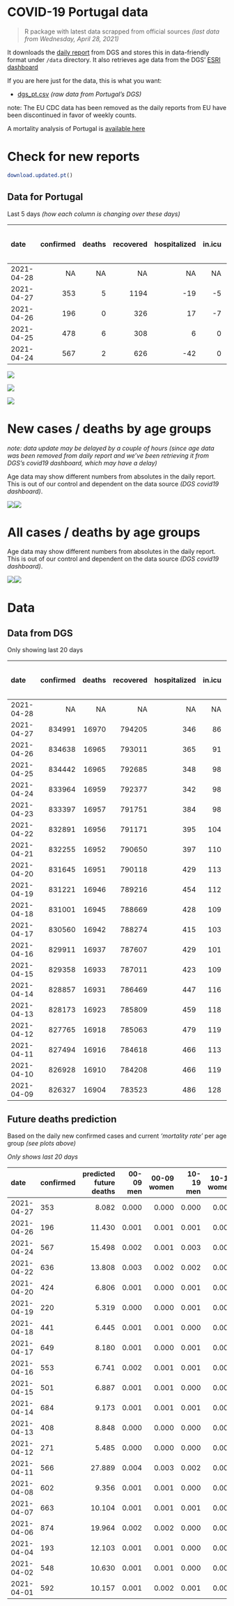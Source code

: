 COVID-19 Portugal data
================

> R package with latest data scrapped from official sources *(last data
> from Wednesday, April 28, 2021)*

It downloads the [daily
report](https://covid19.min-saude.pt/relatorio-de-situacao/) from DGS
and stores this in data-friendly format under `/data` directory. It also
retrieves age data from the DGS’ [ESRI
dashboard](https://covid19.min-saude.pt/ponto-de-situacao-atual-em-portugal/)

If you are here just for the data, this is what you want:

  - [dgs\_pt.csv](raw/master/data/dgs_pt.csv) *(raw data from Portugal’s
    DGS)*

note: The EU CDC data has been removed as the daily reports from EU have
been discontinued in favor of weekly counts.

A mortality analysis of Portugal is [available
here](https://averissimo.github.io/covid19-analysis/mortality.html)

# Check for new reports

``` r
download.updated.pt()
```

## Data for Portugal

Last 5 days *(how each column is changing over these days)*

| date       | confirmed | deaths | recovered | hospitalized | in.icu | first vaccine | second vaccine | confirmed m 00-09 | confirmed w 00-09 | confirmed m 10-19 | confirmed w 10-19 | confirmed m 20-29 | confirmed w 20-29 | confirmed m 30-39 | confirmed w 30-39 | confirmed m 40-49 | confirmed w 40-49 | confirmed m 50-59 | confirmed w 50-59 | confirmed m 60-69 | confirmed w 60-69 | confirmed m 70-79 | confirmed w 70-79 | confirmed m 80+ | confirmed w 80+ | death m 00-09 | death w 00-09 | death m 10-19 | death w 10-19 | death m 20-29 | death w 20-29 | death m 30-39 | death w 30-39 | death m 40-49 | death w 40-49 | death m 50-59 | death w 50-59 | death m 60-69 | death w 60-69 | death m 70-79 | death w 70-79 | death m 80+ | death w 80+ |
| :--------- | --------: | -----: | --------: | -----------: | -----: | ------------: | -------------: | ----------------: | ----------------: | ----------------: | ----------------: | ----------------: | ----------------: | ----------------: | ----------------: | ----------------: | ----------------: | ----------------: | ----------------: | ----------------: | ----------------: | ----------------: | ----------------: | --------------: | --------------: | ------------: | ------------: | ------------: | ------------: | ------------: | ------------: | ------------: | ------------: | ------------: | ------------: | ------------: | ------------: | ------------: | ------------: | ------------: | ------------: | ----------: | ----------: |
| 2021-04-28 |        NA |     NA |        NA |           NA |     NA |         39181 |          10200 |                NA |                NA |                NA |                NA |                NA |                NA |                NA |                NA |                NA |                NA |                NA |                NA |                NA |                NA |                NA |                NA |              NA |              NA |            NA |            NA |            NA |            NA |            NA |            NA |            NA |            NA |            NA |            NA |            NA |            NA |            NA |            NA |            NA |            NA |          NA |          NA |
| 2021-04-27 |       353 |      5 |      1194 |         \-19 |    \-5 |         40282 |           8617 |                 6 |                 8 |                16 |                26 |                22 |                14 |                25 |                38 |                28 |                22 |                23 |                25 |                24 |                27 |                 7 |                 6 |              14 |              22 |             0 |             0 |             0 |             0 |             0 |             0 |             0 |             0 |             0 |             0 |             0 |             0 |             1 |             0 |             1 |             2 |           1 |           0 |
| 2021-04-26 |       196 |      0 |       326 |           17 |    \-7 |         12022 |           1722 |                NA |                NA |                NA |                NA |                NA |                NA |                NA |                NA |                NA |                NA |                NA |                NA |                NA |                NA |                NA |                NA |              NA |              NA |            NA |            NA |            NA |            NA |            NA |            NA |            NA |            NA |            NA |            NA |            NA |            NA |            NA |            NA |            NA |            NA |          NA |          NA |
| 2021-04-25 |       478 |      6 |       308 |            6 |      0 |            NA |             NA |                NA |                NA |                NA |                NA |                NA |                NA |                NA |                NA |                NA |                NA |                NA |                NA |                NA |                NA |                NA |                NA |              NA |              NA |            NA |            NA |            NA |            NA |            NA |            NA |            NA |            NA |            NA |            NA |            NA |            NA |            NA |            NA |            NA |            NA |          NA |          NA |
| 2021-04-24 |       567 |      2 |       626 |         \-42 |      0 |            NA |             NA |                NA |                NA |                NA |                NA |                NA |                NA |                NA |                NA |                NA |                NA |                NA |                NA |                NA |                NA |                NA |                NA |              NA |              NA |            NA |            NA |            NA |            NA |            NA |            NA |            NA |            NA |            NA |            NA |            NA |            NA |            NA |            NA |            NA |            NA |          NA |          NA |

![](README_files/figure-gfm/totals-1.svg)<!-- -->

![](README_files/figure-gfm/differential-1.svg)<!-- -->

![](README_files/figure-gfm/differential_7days-1.svg)<!-- -->

# New cases / deaths by age groups

*note: data update may be delayed by a couple of hours (since age data
was been removed from daily report and we’ve been retrieving it from
DGS’s covid19 dashboard, which may have a delay)*

Age data may show different numbers from absolutes in the daily report.
This is out of our control and dependent on the data source *(DGS
covid19 dashboard)*.

![](README_files/figure-gfm/new_cases_deaths-1.svg)<!-- -->![](README_files/figure-gfm/new_cases_deaths-2.svg)<!-- -->

# All cases / deaths by age groups

Age data may show different numbers from absolutes in the daily report.
This is out of our control and dependent on the data source *(DGS
covid19 dashboard)*.

![](README_files/figure-gfm/total_cases_deaths-1.svg)<!-- -->![](README_files/figure-gfm/total_cases_deaths-2.svg)<!-- -->

# Data

## Data from DGS

Only showing last 20 days

| date       | confirmed | deaths | recovered | hospitalized | in.icu | confirmed m 00-09 | confirmed w 00-09 | confirmed m 10-19 | confirmed w 10-19 | confirmed m 20-29 | confirmed w 20-29 | confirmed m 30-39 | confirmed w 30-39 | confirmed m 40-49 | confirmed w 40-49 | confirmed m 50-59 | confirmed w 50-59 | confirmed m 60-69 | confirmed w 60-69 | confirmed m 70-79 | confirmed w 70-79 | confirmed m 80+ | confirmed w 80+ | death m 00-09 | death w 00-09 | death m 10-19 | death w 10-19 | death m 20-29 | death w 20-29 | death m 30-39 | death w 30-39 | death m 40-49 | death w 40-49 | death m 50-59 | death w 50-59 | death m 60-69 | death w 60-69 | death m 70-79 | death w 70-79 | death m 80+ | death w 80+ | first vaccine | second vaccine |
| :--------- | --------: | -----: | --------: | -----------: | -----: | ----------------: | ----------------: | ----------------: | ----------------: | ----------------: | ----------------: | ----------------: | ----------------: | ----------------: | ----------------: | ----------------: | ----------------: | ----------------: | ----------------: | ----------------: | ----------------: | --------------: | --------------: | ------------: | ------------: | ------------: | ------------: | ------------: | ------------: | ------------: | ------------: | ------------: | ------------: | ------------: | ------------: | ------------: | ------------: | ------------: | ------------: | ----------: | ----------: | ------------: | -------------: |
| 2021-04-28 |        NA |     NA |        NA |           NA |     NA |                NA |                NA |                NA |                NA |                NA |                NA |                NA |                NA |                NA |                NA |                NA |                NA |                NA |                NA |                NA |                NA |              NA |              NA |            NA |            NA |            NA |            NA |            NA |            NA |            NA |            NA |            NA |            NA |            NA |            NA |            NA |            NA |            NA |            NA |          NA |          NA |       2205184 |         806991 |
| 2021-04-27 |    834991 |  16970 |    794205 |          346 |     86 |             23724 |             22690 |             38545 |             38886 |             56036 |             63099 |             54870 |             65099 |             61385 |             77249 |             54506 |             69271 |             40795 |             44280 |             26012 |             29298 |           22905 |           46035 |             1 |             1 |             1 |             1 |             7 |             5 |            21 |            20 |            91 |            62 |           331 |           130 |          1059 |           460 |          2278 |          1335 |        5123 |        6044 |       2166003 |         796791 |
| 2021-04-26 |    834638 |  16965 |    793011 |          365 |     91 |             23718 |             22682 |             38529 |             38860 |             56014 |             63085 |             54845 |             65061 |             61357 |             77227 |             54483 |             69246 |             40771 |             44253 |             26005 |             29292 |           22891 |           46013 |             1 |             1 |             1 |             1 |             7 |             5 |            21 |            20 |            91 |            62 |           331 |           130 |          1058 |           460 |          2277 |          1333 |        5122 |        6044 |       2125721 |         788174 |
| 2021-04-25 |    834442 |  16965 |    792685 |          348 |     98 |                NA |                NA |                NA |                NA |                NA |                NA |                NA |                NA |                NA |                NA |                NA |                NA |                NA |                NA |                NA |                NA |              NA |              NA |            NA |            NA |            NA |            NA |            NA |            NA |            NA |            NA |            NA |            NA |            NA |            NA |            NA |            NA |            NA |            NA |          NA |          NA |       2113699 |         786452 |
| 2021-04-24 |    833964 |  16959 |    792377 |          342 |     98 |             23687 |             22656 |             38475 |             38803 |             55982 |             63048 |             54816 |             65001 |             61302 |             77181 |             54452 |             69203 |             40733 |             44203 |             25984 |             29265 |           22874 |           45993 |             1 |             1 |             1 |             1 |             7 |             5 |            21 |            20 |            91 |            62 |           331 |           130 |          1058 |           460 |          2277 |          1331 |        5122 |        6040 |            NA |             NA |
| 2021-04-23 |    833397 |  16957 |    791751 |          384 |     98 |                NA |                NA |                NA |                NA |                NA |                NA |                NA |                NA |                NA |                NA |                NA |                NA |                NA |                NA |                NA |                NA |              NA |              NA |            NA |            NA |            NA |            NA |            NA |            NA |            NA |            NA |            NA |            NA |            NA |            NA |            NA |            NA |            NA |            NA |          NA |          NA |       2082368 |         774170 |
| 2021-04-22 |    832891 |  16956 |    791171 |          395 |    104 |             23651 |             22627 |             38368 |             38694 |             55929 |             62967 |             54732 |             64949 |             61236 |             77105 |             54391 |             69110 |             40681 |             44139 |             25955 |             29240 |           22853 |           45960 |             1 |             1 |             1 |             1 |             7 |             5 |            21 |            20 |            91 |            62 |           331 |           130 |          1058 |           460 |          2276 |          1331 |        5121 |        6039 |       2042747 |         736235 |
| 2021-04-21 |    832255 |  16952 |    790650 |          397 |    110 |                NA |                NA |                NA |                NA |                NA |                NA |                NA |                NA |                NA |                NA |                NA |                NA |                NA |                NA |                NA |                NA |              NA |              NA |            NA |            NA |            NA |            NA |            NA |            NA |            NA |            NA |            NA |            NA |            NA |            NA |            NA |            NA |            NA |            NA |          NA |          NA |       2014270 |         696904 |
| 2021-04-20 |    831645 |  16951 |    790118 |          429 |    113 |             23581 |             22582 |             38273 |             38585 |             55839 |             62883 |             54645 |             64845 |             61134 |             77014 |             54326 |             69016 |             40622 |             44078 |             25934 |             29212 |           22830 |           45941 |             1 |             1 |             1 |             1 |             7 |             5 |            21 |            20 |            91 |            62 |           331 |           130 |          1058 |           460 |          2276 |          1328 |        5120 |        6038 |       1955051 |         664041 |
| 2021-04-19 |    831221 |  16946 |    789216 |          454 |    112 |             23566 |             22574 |             38252 |             38552 |             55799 |             62852 |             54613 |             64803 |             61098 |             76975 |             54301 |             69004 |             40608 |             44054 |             25928 |             29197 |           22819 |           45924 |             1 |             1 |             1 |             1 |             7 |             5 |            21 |            20 |            91 |            62 |           331 |           130 |          1057 |           459 |          2274 |          1328 |        5120 |        6037 |       1933854 |         652874 |
| 2021-04-18 |    831001 |  16945 |    788669 |          428 |    109 |             23571 |             22576 |             38232 |             38542 |             55804 |             62844 |             54589 |             64781 |             61074 |             76951 |             54292 |             68983 |             40591 |             44040 |             25918 |             29187 |           22811 |           45913 |             1 |             1 |             1 |             1 |             7 |             5 |            21 |            20 |            91 |            62 |           331 |           130 |          1057 |           459 |          2274 |          1328 |        5120 |        6036 |       1869400 |         651442 |
| 2021-04-17 |    830560 |  16942 |    788274 |          415 |    103 |             23550 |             22557 |             38217 |             38513 |             55763 |             62817 |             54541 |             64738 |             61055 |             76919 |             54261 |             68957 |             40571 |             44022 |             25900 |             29171 |           22803 |           45903 |             1 |             1 |             1 |             1 |             7 |             5 |            21 |            20 |            91 |            62 |           331 |           130 |          1057 |           459 |          2274 |          1326 |        5120 |        6035 |       1755512 |         646512 |
| 2021-04-16 |    829911 |  16937 |    787607 |          429 |    101 |             23525 |             22549 |             38178 |             38469 |             55710 |             62766 |             54480 |             64681 |             61009 |             76873 |             54216 |             68913 |             40551 |             43980 |             25881 |             29156 |           22797 |           45880 |             1 |             1 |             1 |             1 |             7 |             5 |            21 |            20 |            91 |            62 |           331 |           130 |          1056 |           458 |          2274 |          1326 |        5119 |        6033 |       1707672 |         626557 |
| 2021-04-15 |    829358 |  16933 |    787011 |          423 |    109 |             23484 |             22529 |             38147 |             38439 |             55672 |             62739 |             54424 |             64634 |             60979 |             76830 |             54179 |             68874 |             40522 |             43952 |             25863 |             29136 |           22791 |           45869 |             1 |             1 |             1 |             1 |             7 |             5 |            21 |            20 |            91 |            62 |           331 |           130 |          1055 |           458 |          2272 |          1326 |        5118 |        6033 |       1648159 |         616426 |
| 2021-04-14 |    828857 |  16931 |    786469 |          447 |    116 |             23471 |             22516 |             38133 |             38422 |             55617 |             62715 |             54363 |             64590 |             60929 |             76799 |             54148 |             68831 |             40496 |             43928 |             25849 |             29115 |           22783 |           45857 |             1 |             1 |             1 |             1 |             7 |             5 |            21 |            20 |            91 |            62 |           331 |           130 |          1055 |           458 |          2272 |          1326 |        5117 |        6032 |       1595499 |         605533 |
| 2021-04-13 |    828173 |  16923 |    785809 |          459 |    118 |             23449 |             22484 |             38091 |             38381 |             55569 |             62682 |             54305 |             64541 |             60869 |             76737 |             54103 |             68779 |             40451 |             43895 |             25834 |             29095 |           22770 |           45842 |             1 |             1 |             1 |             1 |             7 |             5 |            21 |            20 |            91 |            62 |           330 |           130 |          1054 |           458 |          2271 |          1326 |        5114 |        6030 |       1553052 |         603753 |
| 2021-04-12 |    827765 |  16918 |    785063 |          479 |    119 |             23443 |             22477 |             38073 |             38365 |             55541 |             62645 |             54265 |             64513 |             60844 |             76698 |             54077 |             68740 |             40425 |             43881 |             25821 |             29086 |           22756 |           45819 |             1 |             1 |             1 |             1 |             7 |             5 |            21 |            20 |            91 |            62 |           330 |           130 |          1054 |           458 |          2270 |          1325 |        5113 |        6028 |       1523230 |         601591 |
| 2021-04-11 |    827494 |  16916 |    784618 |          466 |    113 |             23440 |             22478 |             38065 |             38354 |             55502 |             62635 |             54225 |             64490 |             60837 |             76690 |             54054 |             68710 |             40425 |             43863 |             25803 |             29067 |           22749 |           45811 |             1 |             1 |             1 |             1 |             7 |             5 |            21 |            20 |            91 |            62 |           330 |           130 |          1054 |           458 |          2269 |          1325 |        5112 |        6028 |            NA |             NA |
| 2021-04-10 |    826928 |  16910 |    784208 |          466 |    119 |                NA |                NA |                NA |                NA |                NA |                NA |                NA |                NA |                NA |                NA |                NA |                NA |                NA |                NA |                NA |                NA |              NA |              NA |            NA |            NA |            NA |            NA |            NA |            NA |            NA |            NA |            NA |            NA |            NA |            NA |            NA |            NA |            NA |            NA |          NA |          NA |       1520991 |         601007 |
| 2021-04-09 |    826327 |  16904 |    783523 |          486 |    128 |                NA |                NA |                NA |                NA |                NA |                NA |                NA |                NA |                NA |                NA |                NA |                NA |                NA |                NA |                NA |                NA |              NA |              NA |            NA |            NA |            NA |            NA |            NA |            NA |            NA |            NA |            NA |            NA |            NA |            NA |            NA |            NA |            NA |            NA |          NA |          NA |       1453212 |         586316 |

## Future deaths prediction

Based on the daily new confirmed cases and current *‘mortality rate’*
per age group *(see plots above)*

*Only shows last 20 days*

| date       | confirmed | predicted future deaths | 00-09 men | 00-09 women | 10-19 men | 10-19 women | 20-29 men | 20-29 women | 30-39 men | 30-39 women | 40-49 men | 40-49 women | 50-59 men | 50-59 women | 60-69 men | 60-69 women | 70-79 men | 70-79 women | 80+ men | 80+ women |
| :--------- | :-------- | ----------------------: | --------: | ----------: | --------: | ----------: | --------: | ----------: | --------: | ----------: | --------: | ----------: | --------: | ----------: | --------: | ----------: | --------: | ----------: | ------: | --------: |
| 2021-04-27 | 353       |                   8.082 |     0.000 |       0.000 |     0.000 |       0.001 |     0.003 |       0.001 |     0.010 |       0.012 |     0.042 |       0.018 |     0.140 |       0.047 |     0.623 |       0.280 |     0.613 |       0.273 |   3.131 |     2.888 |
| 2021-04-26 | 196       |                  11.430 |     0.001 |       0.001 |     0.001 |       0.001 |     0.004 |       0.003 |     0.011 |       0.018 |     0.082 |       0.037 |     0.188 |       0.081 |     0.986 |       0.519 |     1.839 |       1.230 |   3.802 |     2.626 |
| 2021-04-24 | 567       |                  15.498 |     0.002 |       0.001 |     0.003 |       0.003 |     0.007 |       0.006 |     0.032 |       0.016 |     0.098 |       0.061 |     0.370 |       0.175 |     1.350 |       0.665 |     2.540 |       1.139 |   4.697 |     4.333 |
| 2021-04-22 | 636       |                  13.808 |     0.003 |       0.002 |     0.002 |       0.003 |     0.011 |       0.007 |     0.033 |       0.032 |     0.151 |       0.073 |     0.395 |       0.176 |     1.532 |       0.634 |     1.839 |       1.276 |   5.144 |     2.495 |
| 2021-04-20 | 424       |                   6.806 |     0.001 |       0.000 |     0.001 |       0.001 |     0.005 |       0.002 |     0.012 |       0.013 |     0.053 |       0.031 |     0.152 |       0.023 |     0.363 |       0.249 |     0.525 |       0.683 |   2.460 |     2.232 |
| 2021-04-19 | 220       |                   5.319 |     0.000 |       0.000 |     0.001 |       0.000 |     0.001 |       0.001 |     0.009 |       0.007 |     0.036 |       0.019 |     0.055 |       0.039 |     0.441 |       0.145 |     0.876 |       0.456 |   1.789 |     1.444 |
| 2021-04-18 | 441       |                   6.445 |     0.001 |       0.001 |     0.000 |       0.001 |     0.005 |       0.002 |     0.018 |       0.013 |     0.028 |       0.026 |     0.188 |       0.049 |     0.519 |       0.187 |     1.576 |       0.729 |   1.789 |     1.313 |
| 2021-04-17 | 649       |                   8.180 |     0.001 |       0.000 |     0.001 |       0.001 |     0.007 |       0.004 |     0.023 |       0.018 |     0.068 |       0.037 |     0.273 |       0.083 |     0.519 |       0.436 |     1.664 |       0.683 |   1.342 |     3.020 |
| 2021-04-16 | 553       |                   6.741 |     0.002 |       0.001 |     0.001 |       0.001 |     0.005 |       0.002 |     0.021 |       0.014 |     0.044 |       0.035 |     0.225 |       0.073 |     0.753 |       0.291 |     1.576 |       0.911 |   1.342 |     1.444 |
| 2021-04-15 | 501       |                   6.887 |     0.001 |       0.001 |     0.000 |       0.000 |     0.007 |       0.002 |     0.023 |       0.014 |     0.074 |       0.025 |     0.188 |       0.081 |     0.675 |       0.249 |     1.226 |       0.957 |   1.789 |     1.575 |
| 2021-04-14 | 684       |                   9.173 |     0.001 |       0.001 |     0.001 |       0.001 |     0.006 |       0.003 |     0.022 |       0.015 |     0.089 |       0.050 |     0.273 |       0.098 |     1.168 |       0.343 |     1.314 |       0.911 |   2.908 |     1.969 |
| 2021-04-13 | 408       |                   8.848 |     0.000 |       0.000 |     0.000 |       0.000 |     0.003 |       0.003 |     0.015 |       0.009 |     0.037 |       0.031 |     0.158 |       0.073 |     0.675 |       0.145 |     1.138 |       0.410 |   3.131 |     3.020 |
| 2021-04-12 | 271       |                   5.485 |     0.000 |       0.000 |     0.000 |       0.000 |     0.005 |       0.001 |     0.015 |       0.007 |     0.010 |       0.006 |     0.140 |       0.056 |     0.000 |       0.187 |     1.576 |       0.866 |   1.566 |     1.050 |
| 2021-04-11 | 566       |                  27.889 |     0.004 |       0.003 |     0.002 |       0.002 |     0.019 |       0.011 |     0.064 |       0.044 |     0.165 |       0.117 |     0.729 |       0.266 |     2.700 |       1.288 |     4.729 |       2.278 |   6.934 |     8.534 |
| 2021-04-08 | 602       |                   9.356 |     0.001 |       0.001 |     0.000 |       0.001 |     0.008 |       0.003 |     0.018 |       0.018 |     0.076 |       0.031 |     0.219 |       0.092 |     0.805 |       0.457 |     1.051 |       0.410 |   3.802 |     2.363 |
| 2021-04-07 | 663       |                  10.104 |     0.001 |       0.001 |     0.001 |       0.001 |     0.007 |       0.004 |     0.013 |       0.014 |     0.098 |       0.046 |     0.285 |       0.131 |     0.986 |       0.405 |     1.751 |       0.866 |   3.131 |     2.363 |
| 2021-04-06 | 874       |                  19.964 |     0.002 |       0.002 |     0.000 |       0.000 |     0.009 |       0.007 |     0.033 |       0.025 |     0.122 |       0.061 |     0.486 |       0.150 |     1.168 |       0.727 |     3.591 |       1.094 |   6.710 |     5.777 |
| 2021-04-04 | 193       |                  12.103 |     0.001 |       0.001 |     0.000 |       0.000 |     0.004 |       0.003 |     0.018 |       0.009 |     0.037 |       0.029 |     0.146 |       0.030 |     1.012 |       0.488 |     1.051 |       0.638 |   4.697 |     3.939 |
| 2021-04-02 | 548       |                  10.630 |     0.001 |       0.001 |     0.000 |       0.000 |     0.004 |       0.004 |     0.017 |       0.016 |     0.070 |       0.024 |     0.279 |       0.079 |     0.805 |       0.249 |     1.051 |       0.775 |   3.579 |     3.676 |
| 2021-04-01 | 592       |                  10.157 |     0.001 |       0.002 |     0.001 |       0.000 |     0.004 |       0.004 |     0.016 |       0.014 |     0.082 |       0.035 |     0.267 |       0.071 |     0.675 |       0.405 |     1.927 |       0.410 |   3.355 |     2.888 |
